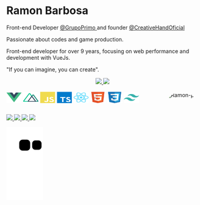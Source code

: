 # Ramon Barbosa

Front-end Developer <a href="https://www.linkedin.com/company/grupo-primo/"> @GrupoPrimo </a> and founder <a href="https://www.creativehand.com.br/"> @CreativeHandOficial </a>

Passionate about codes and game production.

Front-end developer for over 9 years, focusing on web performance and development with VueJs.

"If you can imagine, you can create".


<div align="center">
  <a href="https://github.com/rbarbosa95">
    <img height="180em" src="https://github-readme-stats.vercel.app/api?username=rbarbosa95&show_icons=true&theme=gotham&include_all_commits=true&count_private=true"/>
    <img height="180em" src="https://github-readme-stats.vercel.app/api/top-langs/?username=rbarbosa95&layout=compact&langs_count=7&theme=gotham"/>
  </a>
</div>

<div style="display: inline_block"><br>
  <img align="center" alt="Ramon-VueJs" height="30" width="40" src="https://raw.githubusercontent.com/devicons/devicon/master/icons/vuejs/vuejs-original.svg">
  <img align="center" alt="Ramon-VueJs" height="30" width="40" src="https://raw.githubusercontent.com/devicons/devicon/master/icons/nuxtjs/nuxtjs-original.svg">
  <img align="center" alt="Ramon-Js" height="30" width="40" src="https://raw.githubusercontent.com/devicons/devicon/master/icons/javascript/javascript-plain.svg">
  <img align="center" alt="Ramon-Ts" height="30" width="40" src="https://raw.githubusercontent.com/devicons/devicon/master/icons/typescript/typescript-plain.svg">
  <img align="center" alt="Ramon-React" height="30" width="40" src="https://raw.githubusercontent.com/devicons/devicon/master/icons/react/react-original.svg">
  <img align="center" alt="Ramon-HTML" height="30" width="40" src="https://raw.githubusercontent.com/devicons/devicon/master/icons/html5/html5-original.svg">
  <img align="center" alt="Ramon-CSS" height="30" width="40" src="https://raw.githubusercontent.com/devicons/devicon/master/icons/css3/css3-original.svg">
  <img align="center" alt="Ramon-Tailwind" height="30" width="40" src="https://raw.githubusercontent.com/devicons/devicon/master/icons/tailwindcss/tailwindcss-plain.svg">
  <img align="right" alt="Ramon-pic" height="150" style="border-radius: 50px;" src="https://pbs.twimg.com/profile_images/1109271168794718208/YK5DDNyk_400x400.png">
</div>

##

<div> 
  <a href="https://www.linkedin.com/in/ramon-guimaraes/" target="_blank">
    <img src="https://img.shields.io/badge/-LinkedIn-%230077B5?style=for-the-badge&logo=linkedin&logoColor=white" target="_blank">
  </a> 
  <a href="https://www.instagram.com/rbarbosa95/" target="_blank">
    <img src="https://img.shields.io/badge/-Instagram-%23E4405F?style=for-the-badge&logo=instagram&logoColor=white" target="_blank">
  </a>
  <a href=" http://discord.gg/aaFwfht" target="_blank">
    <img src="https://img.shields.io/badge/Discord-7289DA?style=for-the-badge&logo=discord&logoColor=white" target="_blank">
  </a> 
  <a href = "mailto:desigenrramon@gmail.com">
    <img src="https://img.shields.io/badge/-Gmail-%23333?style=for-the-badge&logo=gmail&logoColor=white" target="_blank">
  </a>
</div>

  ![Snake animation](https://github.com/rbarbosa95/rbarbosa95/blob/output/github-contribution-grid-snake.svg)
